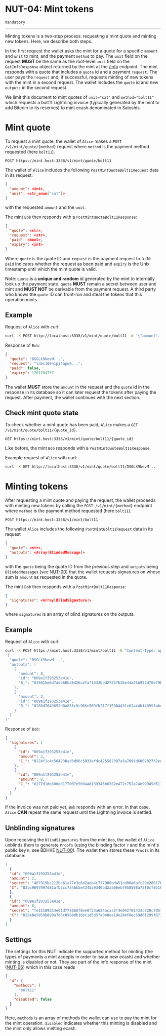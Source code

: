 NUT-04: Mint tokens
==========================

`mandatory`

---

Minting tokens is a two-step process: requesting a mint quote and minting new tokens. Here, we describe both steps. 

In the first request the wallet asks the mint for a quote for a specific `amount` and `unit` to mint, and the payment `method` to pay. The `unit` field on the request **MUST** be the same as the root-level `unit` field on the `GetInfoResponse` object returned by the mint at the [/info] endpoint. The mint responds with a quote that includes a `quote` id and a payment `request`. The user pays the `request` and, if successful, requests minting of new tokens with the mint in a second request. The wallet includes the `quote` id and new `outputs` in the second request.

We limit this document to mint quotes of `unit="sat"` and `method="bolt11"` which requests a bolt11 Lightning invoice (typically generated by the mint to add Bitcoin to its reserves) to mint ecash denominated in Satoshis. 

# Mint quote

To request a mint quote, the wallet of `Alice` makes a `POST /v1/mint/quote/{method}` request where `method` is the payment method requested (here `bolt11`). 

```http
POST https://mint.host:3338/v1/mint/quote/bolt11
```

The wallet of `Alice` includes the following `PostMintQuoteBolt11Request` data in its request:

```json
{
  "amount": <int>,
  "unit": <str_enum["sat"]>
}
```
 with the requested `amount` and the `unit`. 
 
 The mint `Bob` then responds with a `PostMintQuoteBolt11Response`:

```json
{
  "quote": <str>,
  "request": <str>,
  "paid": <bool>,
  "expiry": <int>
}
```

Where `quote` is the quote ID and `request` is the payment request to fulfill. `paid` indicates whether the request as been paid and `expiry` is the Unix timestamp until which the mint quote is valid.

Note: `quote` is a **unique and random** id generated by the mint to internally look up the payment state. `quote` **MUST** remain a secret between user and mint and **MUST NOT** be derivable from the payment request. A third party who knows the `quote` ID can front-run and steal the tokens that this operation mints.

## Example

Request of `Alice` with curl:

```bash
curl -X POST http://localhost:3338/v1/mint/quote/bolt11 -d '{"amount": 10, "unit": "sat"}' -H "Content-Type: application/json"
```

Response of `Bob`:

```json
{
  "quote": "DSGLX9kevM...",
  "request": "lnbc100n1pj4apw9...",
  "paid": false,
  "expiry": 1701704757
}
```

The wallet **MUST** store the `amount` in the request and the `quote` id in the response in its database so it can later request the tokens after paying the request. After payment, the wallet continues with the next section.

## Check mint quote state

To check whether a mint quote has been paid, `Alice` makes a `GET /v1/mint/quote/bolt11/{quote_id}`.

```http
GET https://mint.host:3338/v1/mint/quote/bolt11/{quote_id}
```

Like before, the mint `Bob` responds with a `PostMintQuoteBolt11Response`.

Example request of `Alice` with curl:

```bash
curl -X GET http://localhost:3338/v1/mint/quote/bolt11/DSGLX9kevM...
```

# Minting tokens

After requesting a mint quote and paying the request, the wallet proceeds with minting new tokens by calling the `POST /v1/mint/{method}` endpoint where `method` is the payment method requested (here `bolt11`).

```http
POST https://mint.host:3338/v1/mint/bolt11
```

The wallet `Alice` includes the following `PostMintBolt11Request` data in its request

```json
{
  "quote": <str>,
  "outputs": <Array[BlindedMessage]>
}
```
 with the `quote` being the quote ID from the previous step and `outputs` being `BlindedMessages` (see [NUT-00][00]) that the wallet requests signatures on whose sum is `amount` as requested in the quote.
 
 The mint `Bob` then responds with a `PostMintBolt11Response`:

```json
{
  "signatures": <Array[BlindSignature]>
}
```

where `signatures` is an array of blind signatures on the outputs.

## Example

Request of `Alice` with curl:

```bash
curl -X POST https://mint.host:3338/v1/mint/bolt11 -H "Content-Type: application/json" -d \
'{
  "quote": "DSGLX9kevM...",
  "outputs": [
    {
      "amount": 8,
      "id": "009a1f293253e41e",
      "B_": "035015e6d7ade60ba8426cefaf1832bbd27257636e44a76b922d78e79b47cb689d"
    },
    {
      "amount": 2,
      "id": "009a1f293253e41e",
      "B_": "0288d7649652d0a83fc9c966c969fb217f15904431e61a44b14999fabc1b5d9ac6"
    }
  ]
}'
```

Response of `Bob`: 

```json
{
  "signatures": [
    {
      "id": "009a1f293253e41e",
      "amount": 2,
      "C_": "0224f1c4c564230ad3d96c5033efdc425582397a5a7691d600202732edc6d4b1ec"
    },
    {
      "id": "009a1f293253e41e",
      "amount": 8,
      "C_": "0277d1de806ed177007e5b94a8139343b6382e472c752a74e99949d511f7194f6c"
    }
  ]
}
```

If the invoice was not paid yet, `Bob` responds with an error. In that case, `Alice` **CAN** repeat the same request until the Lightning invoice is settled.

## Unblinding signatures

Upon receiving the `BlindSignatures` from the mint `Bob`, the wallet of `Alice` unblinds them to generate `Proofs` (using the blinding factor `r` and the mint's public key `K`, see BDHKE [NUT-00][00]). The wallet then stores these `Proofs` in its database:

```json
[
  {
  "id": "009a1f293253e41e",
  "amount": 2,
  "secret": "407915bc212be61a77e3e6d2aeb4c727980bda51cd06a6afc29e2861768a7837",
  "C": "02bc9097997d81afb2cc7346b5e4345a9346bd2a506eb7958598a72f0cf85163ea"
  },
  {
  "id": "009a1f293253e41e",
  "amount": 8,
  "secret": "fe15109314e61d7756b0f8ee0f23a624acaa3f4e042f61433c728c7057b931be",
  "C": "029e8e5050b890a7d6c0968db16bc1d5d5fa040ea1de284f6ec69d61299f671059"
  }
]
```

## Settings
The settings for this NUT indicate the supported method for minting (the types of payments a mint accepts in order to issue new ecash) and whether minting is disabled or not. They are part of the info response of the mint ([NUT-06][06]) which in this case reads 
```json
{
  "4": {
    "methods": [
      "bolt11"
    ],
    "disabled": false
  }
}
```
Here, `methods` is an array of methods the wallet can use to pay the mint for the mint operation. `disabled` indicates whether this minting is disabled and the mint only allows melting ecash.

[00]: 00.md
[01]: 01.md
[02]: 02.md
[03]: 03.md
[04]: 04.md
[05]: 05.md
[06]: 06.md
[07]: 07.md
[08]: 08.md
[09]: 09.md
[10]: 10.md
[11]: 11.md
[12]: 12.md
[/info]: 06.md
